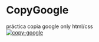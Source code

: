 # CopyGoogle
práctica copia google only html/css <br>
<a href="https://ibb.co/j35RnFG"><img src="https://i.ibb.co/HG2d5QY/copy-google.png" alt="copy-google" border="0"></a>
